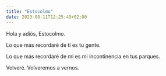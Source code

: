 ```yaml
---
title: "Estocolmo"
date: 2023-08-11T12:25:49+02:00
---
```


Hola y adiós, Estocolmo.

Lo que más recordaré de ti es tu gente.

Lo que más recordaré de mi es mi incontinencia en tus parques.

Volveré. Volveremos a vernos.